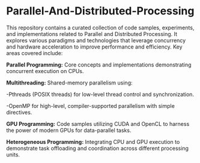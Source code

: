 # Parallel-And-Distributed-Processing
This repository contains a curated collection of code samples, experiments, and implementations related to Parallel and Distributed Processing. It explores various paradigms and technologies that leverage concurrency and hardware acceleration to improve performance and efficiency. Key areas covered include:

**Parallel Programming:**
Core concepts and implementations demonstrating concurrent execution on CPUs.

**Multithreading:**
Shared-memory parallelism using:

-Pthreads (POSIX threads) for low-level thread control and synchronization.

-OpenMP for high-level, compiler-supported parallelism with simple directives.

**GPU Programming:** 
Code samples utilizing CUDA and OpenCL to harness the power of modern GPUs for data-parallel tasks.

**Heterogeneous Programming:** 
Integrating CPU and GPU execution to demonstrate task offloading and coordination across different processing units.
